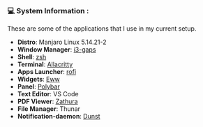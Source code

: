 ### :computer: **System Information :**

These are some of the applications that I use in my current setup. 

- **Distro**: Manjaro Linux 5.14.21-2
- **Window Manager**: [i3-gaps](https://github.com/Airblader/i3)  
- **Shell**: [zsh](https://ohmyz.sh/)  
- **Terminal**: [Allacritty](https://github.com/alacritty/alacritty)  
- **Apps Launcher**: [rofi](https://github.com/davatorium/rofi)  
- **Widgets**: [Eww](https://github.com/elkowar/eww)  
- **Panel**: [Polybar](https://github.com/polybar/polybar)  
- **Text Editor**: VS Code  
- **PDF Viewer**: [Zathura](https://pwmt.org/projects/zathura/) 
- **File Manager**: Thunar  
- **Notification-daemon**: [Dunst](https://wiki.archlinux.org/index.php/Dunst)  
